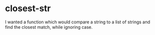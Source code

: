 # closest-str
I wanted a function which would compare a string to a list of strings and find the closest match, while ignoring case.
